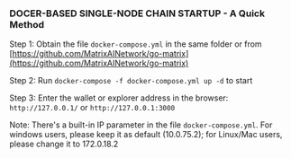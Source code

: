 
### DOCER-BASED SINGLE-NODE CHAIN STARTUP - A Quick Method

Step 1: Obtain the file `docker-compose.yml` in the same folder or from [https://github.com/MatrixAINetwork/go-matrix](https://github.com/MatrixAINetwork/go-matrix)

Step 2: Run `docker-compose -f docker-compose.yml up -d` to start

Step 3: Enter the wallet or explorer address in the browser: `http://127.0.0.1/` or `http://127.0.0.1:3000`


Note: There's a built-in IP parameter in the file `docker-compose.yml`. For windows users, please keep it as default (10.0.75.2); for Linux/Mac users, please change it to 172.0.18.2

















